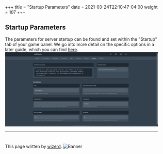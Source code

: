 +++
title = "Startup Parameters"
date =  2021-03-24T22:10:47-04:00
weight = 107
+++

## Startup Parameters
The parameters for server startup can be found and set within the "Startup" tab of your game panel. We go into more detail on the specific options in a later guide, which you can find [here](/gmod-guides/serverowners/server-configuration/#commandline-manager).
![Screenshot](/game-servers/images/startup.png)

---
#
This page written by [wizerd](/contributors/wizerd/).
![Banner](/images/fishy.gif)